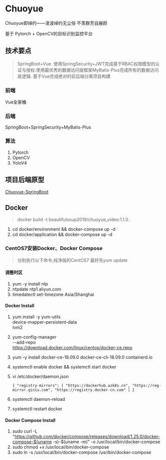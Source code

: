 # Chuoyue
Chuoyue即绰约——凌波绰约无尘俗 不羡群芳自展颜

基于 Pytorch + OpenCV的目标识别监控平台

## 技术要点
> SpringBoot+Vue. 使用SpringSecurity+JWT完成基于RBAC权限模型的认证与授权.使用最优秀的数据访问层框架MyBatis-Plus完成所有的数据访问层逻辑.
>基于Vue完成绝对的前后端分离项目构建
### 前端
Vue全家桶

### 后端
SpringBoot+SpringSecurity+MyBatis-Plus

### 算法
1. Pytorch
2. OpenCV
3. YoloV4

## 项目后端原型
[Chuoyue-SpringBoot](https://github.com/fuyunwang/Chuoyue-SpringBoot)

## Docker
>docker build -t beautifulsoup2019/chuoyue_video:1.1.0 .

1. cd docker/environment && docker-compose up -d
2. cd docker/application && docker-compose up -d

### CentOS7安装Docker、Docker Compose
> 分别执行以下命令,纯净版的CentOS7 最好先yum update

#### 调整时区
1. yum -y install ntp
2. ntpdate ntp1.aliyun.com
3. timedatectl set-timezone Asia/Shanghai

#### Docker Install
1. yum install -y yum-utils \
     device-mapper-persistent-data \
     lvm2
2. yum-config-manager \
       --add-repo \
       https://download.docker.com/linux/centos/docker-ce.repo
3. yum -y install docker-ce-18.09.0 docker-ce-cli-18.09.0 containerd.io
4. systemctl enable docker && systemctl start docker
5. vi /etc/docker/daemon.json
    
   `{
      "registry-mirrors": [
        "https://dockerhub.azk8s.cn",
        "https://reg-mirror.qiniu.com",
        "https://registry.docker-cn.com"
      ]
    }`
6. systemctl daemon-reload
7. systemctl restart docker

#### Docker Compose Install
1. sudo curl -L "https://github.com/docker/compose/releases/download/1.25.0/docker-compose-$(uname -s)-$(uname -m)" -o /usr/local/bin/docker-compose
2. sudo chmod +x /usr/local/bin/docker-compose
3. sudo ln -s /usr/local/bin/docker-compose /usr/bin/docker-compose